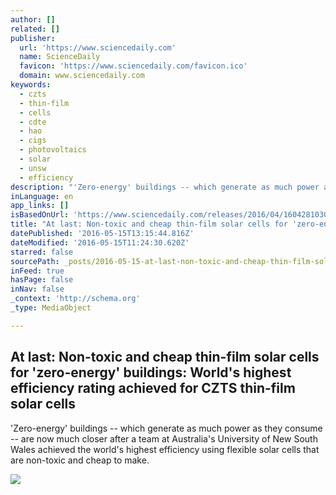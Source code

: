 ```yaml
---
author: []
related: []
publisher:
  url: 'https://www.sciencedaily.com'
  name: ScienceDaily
  favicon: 'https://www.sciencedaily.com/favicon.ico'
  domain: www.sciencedaily.com
keywords:
  - czts
  - thin-film
  - cells
  - cdte
  - hao
  - cigs
  - photovoltaics
  - solar
  - unsw
  - efficiency
description: "'Zero-energy' buildings -- which generate as much power as they consume -- are now much closer after a team at Australia's University of New South Wales achieved the world's highest efficiency using flexible solar cells that are non-toxic and cheap to make."
inLanguage: en
app_links: []
isBasedOnUrl: 'https://www.sciencedaily.com/releases/2016/04/160428103023.htm'
title: "At last: Non-toxic and cheap thin-film solar cells for 'zero-energy' buildings: World's highest efficiency rating achieved for CZTS thin-film solar cells"
datePublished: '2016-05-15T13:15:44.816Z'
dateModified: '2016-05-15T11:24:30.620Z'
starred: false
sourcePath: _posts/2016-05-15-at-last-non-toxic-and-cheap-thin-film-solar-cells-for-zero.md
inFeed: true
hasPage: false
inNav: false
_context: 'http://schema.org'
_type: MediaObject

---
```

<article style=""><h1>At last: Non-toxic and cheap thin-film solar cells for 'zero-energy' buildings: World's highest efficiency rating achieved for CZTS thin-film solar cells</h1><p>'Zero-energy' buildings -- which generate as much power as they consume -- are now much closer after a team at Australia's University of New South Wales achieved the world's highest efficiency using flexible solar cells that are non-toxic and cheap to make.</p><img src="https://images.sciencedaily.com/2016/04/160428103023_1_540x360.jpg" /></article>